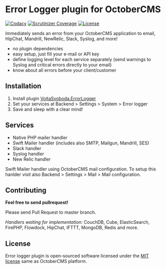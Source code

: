 # Error Logger plugin for OctoberCMS

[![Codacy](https://img.shields.io/codacy/fd21835023b6413ca9a71815362ee22a.svg)](https://www.codacy.com/app/vojtasvoboda/oc-errorlogger-plugin)
[![Scrutinizer Coverage](https://img.shields.io/scrutinizer/g/vojtasvoboda/oc-errorlogger-plugin.svg)](https://scrutinizer-ci.com/g/vojtasvoboda/oc-errorlogger-plugin/?branch=master)
[![License](https://img.shields.io/badge/license-MIT-blue.svg)](https://github.com/vojtasvoboda/oc-errorlogger-plugin/blob/master/LICENSE.md)

Immediately sends an error from your OctoberCMS application to email, HipChat, Mandrill, NewRelic, Slack, Syslog, and more!

- no plugin dependencies
- easy setup, just fill your e-mail or API key
- define logging level for each service separately (send warnings to Syslog and critical errors directly to your email)
- know about all errors before your client/customer

## Installation

1. Install plugin [VojtaSvoboda.ErrorLogger](http://octobercms.com/plugin/vojtasvoboda-errorlogger)
2. Set your services at Backend > Settings > System > Error logger
3. Save and sleep with a clear mind!

## Services

- Native PHP mailer handler
- Swift Mailer handler (includes also SMTP, Mailgun, Mandrill, SES)
- Slack handler
- Syslog handler
- New Relic handler

Swift Mailer handler using OctoberCMS mail configuration. To setup this hanlder visit also Backend > Settings > Mail > Mail configuration.

## Contributing

**Feel free to send pullrequest!**

Please send Pull Request to master branch.

_Handlers waiting for implementation:_ CouchDB, Cube, ElasticSearch, FirePHP, Flowdock, HipChat, IFTTT, MongoDB, Redis and more.

## License

Error logger plugin is open-sourced software licensed under the [MIT license](http://opensource.org/licenses/MIT) same as OctoberCMS platform.
